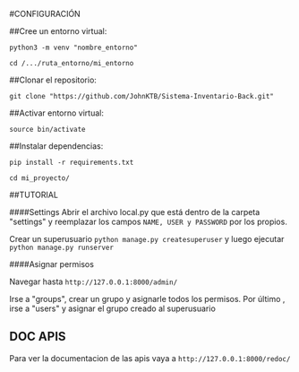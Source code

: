 #CONFIGURACIÓN

##Cree un entorno virtual:
```
python3 -m venv "nombre_entorno"

cd /.../ruta_entorno/mi_entorno
```
##Clonar el repositorio:
```
git clone "https://github.com/JohnKTB/Sistema-Inventario-Back.git"
```
##Activar entorno virtual:
```
source bin/activate
```
##Instalar dependencias:
```
pip install -r requirements.txt

cd mi_proyecto/
```
##TUTORIAL

####Settings
Abrir el archivo local.py que está dentro de la carpeta "settings" y reemplazar los campos ```NAME, USER y PASSWORD``` por los propios.

Crear un superusuario ```python manage.py createsuperuser``` y luego ejecutar ```python manage.py runserver```

####Asignar permisos

Navegar hasta ```http://127.0.0.1:8000/admin/```

Irse a "groups", crear un grupo y asignarle todos los permisos. Por último , irse a "users" y asignar el grupo creado al superusuario

## DOC APIS
Para ver la documentacion de las apis vaya a ```http://127.0.0.1:8000/redoc/```


